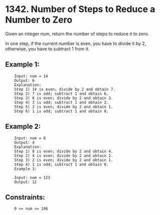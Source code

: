# 1342. Number of Steps to Reduce a Number to Zero

Given an integer num, return the number of steps to reduce it to zero.

In one step, if the current number is even, you have to divide it by 2, otherwise, you have to subtract 1 from it.

 

## Example 1:

        Input: num = 14
        Output: 6
        Explanation: 
        Step 1) 14 is even; divide by 2 and obtain 7. 
        Step 2) 7 is odd; subtract 1 and obtain 6.
        Step 3) 6 is even; divide by 2 and obtain 3. 
        Step 4) 3 is odd; subtract 1 and obtain 2. 
        Step 5) 2 is even; divide by 2 and obtain 1. 
        Step 6) 1 is odd; subtract 1 and obtain 0.
## Example 2:

        Input: num = 8
        Output: 4
        Explanation: 
        Step 1) 8 is even; divide by 2 and obtain 4. 
        Step 2) 4 is even; divide by 2 and obtain 2. 
        Step 3) 2 is even; divide by 2 and obtain 1. 
        Step 4) 1 is odd; subtract 1 and obtain 0.
        Example 3:

        Input: num = 123
        Output: 12


## Constraints:

        0 <= num <= 106